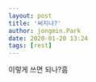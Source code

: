 ```yaml
---
layout: post
title: '써지나?'
author: jongmin.Park
date: 2020-01-20 13:24
tags: [rest]
---
```


이렇게 쓰면 되나?흠
